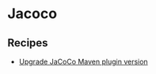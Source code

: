 # Jacoco

## Recipes

* [Upgrade JaCoCo Maven plugin version](upgradejacocomavenpluginversion.md)


